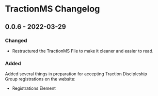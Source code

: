# TractionMS Changelog

## 0.0.6 - 2022-03-29

### Changed

* Restructured the TractionMS File to make it cleaner and easier to read.

### Added

Added several things in preparation for accepting Traction Discipleship Group registrations on the website:

* Registrations Element